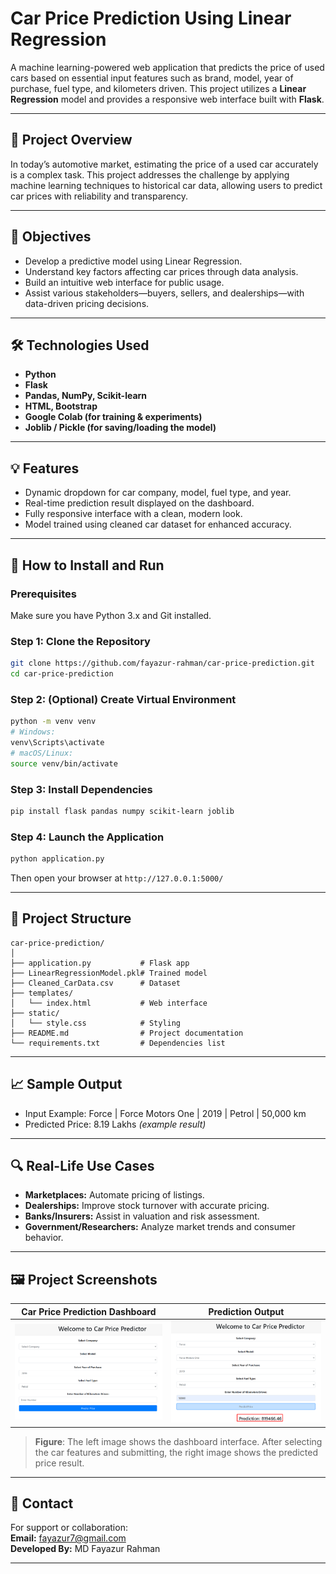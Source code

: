 
# Car Price Prediction Using Linear Regression

A machine learning-powered web application that predicts the price of used cars based on essential input features such as brand, model, year of purchase, fuel type, and kilometers driven. This project utilizes a **Linear Regression** model and provides a responsive web interface built with **Flask**.

---

## 🚗 Project Overview

In today’s automotive market, estimating the price of a used car accurately is a complex task. This project addresses the challenge by applying machine learning techniques to historical car data, allowing users to predict car prices with reliability and transparency. 

---

## 🎯 Objectives

- Develop a predictive model using Linear Regression.
- Understand key factors affecting car prices through data analysis.
- Build an intuitive web interface for public usage.
- Assist various stakeholders—buyers, sellers, and dealerships—with data-driven pricing decisions.

---

## 🛠️ Technologies Used

- **Python**  
- **Flask**  
- **Pandas, NumPy, Scikit-learn**  
- **HTML, Bootstrap**  
- **Google Colab (for training & experiments)**  
- **Joblib / Pickle (for saving/loading the model)**

---

## 💡 Features

- Dynamic dropdown for car company, model, fuel type, and year.
- Real-time prediction result displayed on the dashboard.
- Fully responsive interface with a clean, modern look.
- Model trained using cleaned car dataset for enhanced accuracy.

---

## 🚀 How to Install and Run

### Prerequisites

Make sure you have Python 3.x and Git installed.

### Step 1: Clone the Repository

```bash
git clone https://github.com/fayazur-rahman/car-price-prediction.git
cd car-price-prediction
```

### Step 2: (Optional) Create Virtual Environment

```bash
python -m venv venv
# Windows:
venv\Scripts\activate
# macOS/Linux:
source venv/bin/activate
```

### Step 3: Install Dependencies

```bash
pip install flask pandas numpy scikit-learn joblib
```

### Step 4: Launch the Application

```bash
python application.py
```

Then open your browser at `http://127.0.0.1:5000/`

---

## 📁 Project Structure

```
car-price-prediction/
│
├── application.py           # Flask app
├── LinearRegressionModel.pkl# Trained model
├── Cleaned_CarData.csv      # Dataset
├── templates/
│   └── index.html           # Web interface
├── static/
│   └── style.css            # Styling
├── README.md                # Project documentation
└── requirements.txt         # Dependencies list
```

---

## 📈 Sample Output

- Input Example: Force | Force Motors One | 2019 | Petrol | 50,000 km  
- Predicted Price: 8.19 Lakhs *(example result)*

---

## 🔍 Real-Life Use Cases

- **Marketplaces:** Automate pricing of listings.
- **Dealerships:** Improve stock turnover with accurate pricing.
- **Banks/Insurers:** Assist in valuation and risk assessment.
- **Government/Researchers:** Analyze market trends and consumer behavior.

---


## 🖼️ Project Screenshots

| Car Price Prediction Dashboard | Prediction Output |
|-------------------------------|--------------------|
| ![Dashboard](screenshot/Picture1.png) | ![Prediction](screenshot/Picture2.png) |

> **Figure**: The left image shows the dashboard interface. After selecting the car features and submitting, the right image shows the predicted price result.

---

## 📧 Contact

For support or collaboration:  
**Email:** fayazur7@gmail.com  
**Developed By:** MD Fayazur Rahman

---
